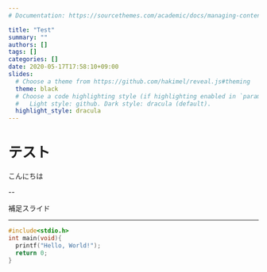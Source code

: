 ```yaml
---
# Documentation: https://sourcethemes.com/academic/docs/managing-content/

title: "Test"
summary: ""
authors: []
tags: []
categories: []
date: 2020-05-17T17:58:10+09:00
slides:
  # Choose a theme from https://github.com/hakimel/reveal.js#theming
  theme: black
  # Choose a code highlighting style (if highlighting enabled in `params.toml`)
  #   Light style: github. Dark style: dracula (default).
  highlight_style: dracula
---
```


# テスト

こんにちは

--

補足スライド

---

```c:helloworld.c
#include<stdio.h>
int main(void){
  printf("Hello, World!");
  return 0;
}
```

